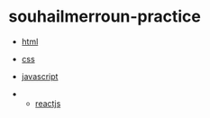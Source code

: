 # souhailmerroun-practice

- [html](https://github.com/souhailmerroun-practice/html)

- [css](https://github.com/souhailmerroun-practice/css)

- [javascript](https://github.com/souhailmerroun-practice/javascript)
- - [reactjs](https://github.com/souhailmerroun-practice/reactjs)
